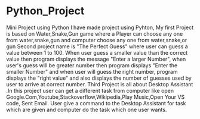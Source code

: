 # Python_Project
Mini Project using Python
I have made project using Pyhton,
My first Project is based on Water,Snake,Gun game where a Player can choose any one from water,snake,gun and computer choose any one from water,snake,or gun
Second project name is "The Perfect Guess" where user can guess a value between 1 to 100. When user guess a smaller value than the correct value then program
displays the message "Enter a larger Number", when user's guess will be greater number then program displays "Enter the smaller Number" and when user will 
guess the right number, program displays the "right value" and also displays the number of guesses used by user to arrive at correct number. Third Project is all about Desktop Assistant .In this project user can get a different task from computer like open Google.Com,Youtube,Stackoverflow,Wikipedia,Play Music,Open Your VS code, Sent Email. User give a command to  the Desktop Assistant for task which are given and computer do the task which one user wants.

